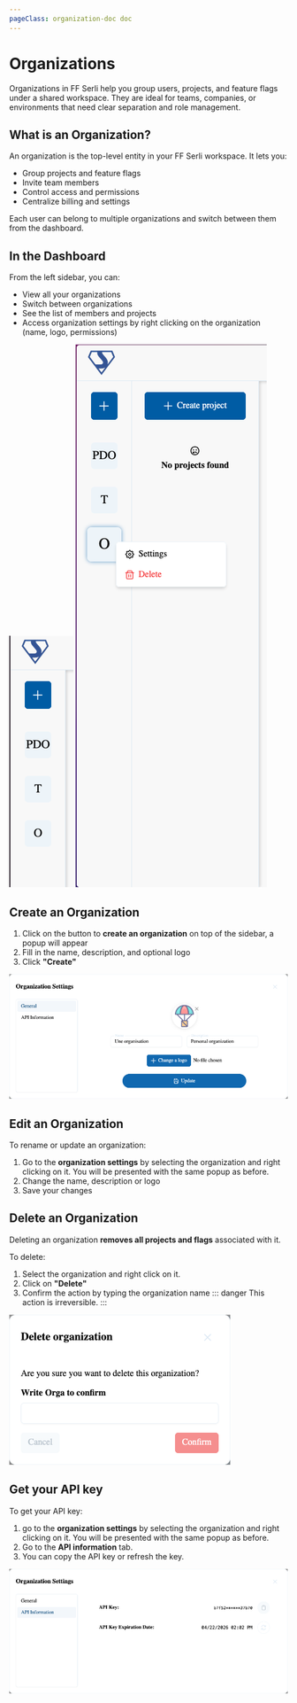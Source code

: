 ```yaml
---
pageClass: organization-doc doc
---
```

# Organizations

Organizations in FF Serli help you group users, projects, and feature flags under a shared workspace.
They are ideal for teams, companies, or environments that need clear separation and role management.


## What is an Organization?

An organization is the top-level entity in your FF Serli workspace.
It lets you:

- Group projects and feature flags
- Invite team members
- Control access and permissions
- Centralize billing and settings

Each user can belong to multiple organizations and switch between them from the dashboard.



## In the Dashboard

From the left sidebar, you can:

- View all your organizations
- Switch between organizations
- See the list of members and projects
- Access organization settings by right clicking on the organization (name, logo, permissions)

<div class="image-row">
  <img src="/assets/dashboard/organization-bar.png" alt="Organization" />
  <img src="/assets/dashboard/organization-bar-right-click.png" alt="Organization" />
</div>


## Create an Organization

1. Click on the button to **create an organization** on top of the sidebar, a popup will appear
2. Fill in the name, description, and optional logo
3. Click **"Create"**

![](/assets/dashboard/organization-modal.png)

## Edit an Organization

To rename or update an organization:

1. Go to the **organization settings** by selecting the organization and right clicking on it. You will be presented with the same popup as before.
2. Change the name, description or logo
3. Save your changes

<!-- ![](/assets/dashboard/organization-modal-filled.png) -->

## Delete an Organization

Deleting an organization **removes all projects and flags** associated with it.

To delete:

1. Select the organization and right click on it.
2. Click on **"Delete"**
3. Confirm the action by typing the organization name
::: danger
This action is irreversible.
:::

<div class="center">
  <img src="/assets/dashboard/organization-delete.png" alt="Organization" />
</div>

## Get your API key

To get your API key:
1. go to the **organization settings** by selecting the organization and right clicking on it. You will be presented with the same popup as before.
2. Go to the **API information** tab.
3. You can copy the API key or refresh the key.

![](/assets/dashboard/organization-modal-apikey.png)

<!-- ## Manage Users and permissions
**Coming soon** -->
<!-- ## Manage Users

You can invite collaborators to your organization and assign roles:

### Invite Users

1. Go to **Organization > Members**
2. Click **"Invite User"**
3. Enter their email and assign a role:
   - **Owner** – Full access, including delete
   - **Admin** – Manage members, settings, flags, and projects
   - **Member** – Access projects and flags

Invited users will receive an email to join the organization.

### Change or Revoke Access

From the members list, you can:

- Change a user's role
- Remove a user from the organization

> Only Owners and Admins can manage users.
TODO
 -->
